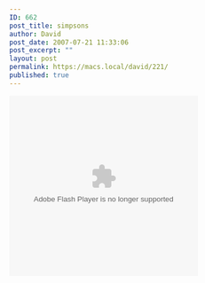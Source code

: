 ```yaml
---
ID: 662
post_title: simpsons
author: David
post_date: 2007-07-21 11:33:06
post_excerpt: ""
layout: post
permalink: https://macs.local/david/221/
published: true
---
```

<embed FlashVars='config=http://www.comedycentral.com/motherload/xml/data_synd.jhtml?vid=90145%26myspace=false' src='http://www.comedycentral.com/motherload/syndicated_player/index.jhtml' quality='high' bgcolor='#006699' width='340' height='325' name='comedy_player' align='middle' allowScriptAccess='always' allownetworking='external' type='application/x-shockwave-flash' pluginspage='http://www.macromedia.com/go/getflashplayer'></embed>